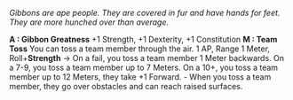 *Gibbons are ape people. They are covered in fur and have hands for feet. They are more hunched over than average.*

**A : Gibbon Greatness**
	+1 Strength, +1 Dexterity, +1 Constitution
**M : Team Toss**
	You can toss a team member through the air.
	1 AP, Range 1 Meter, Roll+**Strength** ->
	On a fail, you toss a team member 1 Meter backwards.
	On a 7-9, you toss a team member up to 7 Meters.
	On a 10+, you toss a team member up to 12 Meters, they take +1 Forward.
	- When you toss a team member, they go over obstacles and can reach raised surfaces.
